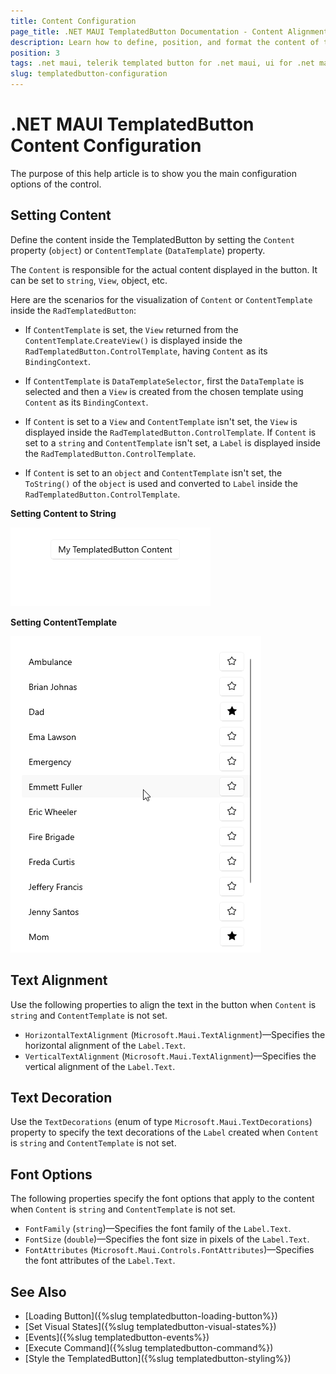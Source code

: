 ```yaml
---
title: Content Configuration
page_title: .NET MAUI TemplatedButton Documentation - Content Alignment
description: Learn how to define, position, and format the content of the Telerik TemplatedButton for .NET MAUI.
position: 3
tags: .net maui, telerik templated button for .net maui, ui for .net maui, template contet, microsoft .net maui
slug: templatedbutton-configuration
---
```


# .NET MAUI TemplatedButton Content Configuration

The purpose of this help article is to show you the main configuration options of the control.

## Setting Content

Define the content inside the TemplatedButton by setting the `Content` property (`object`) or `ContentTemplate` (`DataTemplate`) property.

The `Content` is responsible for the actual content displayed in the button. It can be set to `string`, `View`, object, etc.

Here are the scenarios for the visualization of `Content` or `ContentTemplate` inside the `RadTemplatedButton`:

* If `ContentTemplate` is set, the `View` returned from the `ContentTemplate`.`CreateView()` is displayed inside the `RadTemplatedButton.ControlTemplate`, having `Content` as its `BindingContext`.

* If `ContentTemplate` is `DataTemplateSelector`, first the `DataTemplate` is selected and then a `View` is created from the chosen template using `Content` as its `BindingContext`.

* If `Content` is set to a `View` and `ContentTemplate` isn't set, the `View` is displayed inside the `RadTemplatedButton.ControlTemplate`.
If `Content` is set to a `string` and `ContentTemplate` isn't set, a `Label` is displayed inside the `RadTemplatedButton.ControlTemplate`.

* If `Content` is set to an `object` and `ContentTemplate` isn't set, the `ToString()` of the `object` is used and converted to `Label` inside the `RadTemplatedButton.ControlTemplate`.

__Setting Content to String__

<snippet id='templatedbutton-gettingstarted-xaml' />

![.NET MAUI TemplatedButton Getting Started](images/templatedbutton-getting-started.png)

__Setting ContentTemplate__

<snippet id='templatedbutton-content-template' />

![.NET MAUI TemplatedButton ContentTemplate](images/templatedbutton-contenttemplate.gif "TemplatedButton for .NET MAUI")

## Text Alignment

Use the following properties to align the text in the button when `Content` is `string` and `ContentTemplate` is not set.

* `HorizontalTextAlignment` (`Microsoft.Maui.TextAlignment`)&mdash;Specifies the horizontal alignment of the `Label.Text`. 
* `VerticalTextAlignment` (`Microsoft.Maui.TextAlignment`)&mdash;Specifies the vertical alignment of the `Label.Text`.

## Text Decoration

Use the `TextDecorations` (enum of type `Microsoft.Maui.TextDecorations`) property to specify the text decorations of the `Label` created when `Content` is `string` and `ContentTemplate` is not set.

## Font Options

The following properties specify the font options that apply to the content when `Content` is `string` and `ContentTemplate` is not set.

* `FontFamily` (`string`)&mdash;Specifies the font family of the `Label.Text`.
* `FontSize` (`double`)&mdash;Specifies the font size in pixels of the `Label.Text`.
* `FontAttributes` (`Microsoft.Maui.Controls.FontAttributes`)&mdash;Specifies the font attributes of the `Label.Text`.

## See Also

- [Loading Button]({%slug templatedbutton-loading-button%})
- [Set Visual States]({%slug templatedbutton-visual-states%})
- [Events]({%slug templatedbutton-events%})
- [Execute Command]({%slug templatedbutton-command%})
- [Style the TemplatedButton]({%slug templatedbutton-styling%})